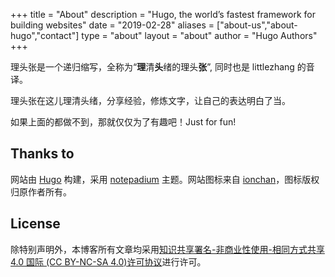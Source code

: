 +++
title = "About"
description = "Hugo, the world’s fastest framework for building websites"
date = "2019-02-28"
aliases = ["about-us","about-hugo","contact"]
type = "about"
layout = "about"
author = "Hugo Authors"
+++

理头张是一个递归缩写，全称为“**理**清**头**绪的理头**张**”, 同时也是 littlezhang 的音译。

理头张在这儿理清头绪，分享经验，修炼文字，让自己的表达明白了当。

如果上面的都做不到，那就仅仅为了有趣吧！Just for fun!

## Thanks to

网站由 [Hugo](https://gohugo.io/) 构建，采用 [notepadium](https://github.com/cntrump/hugo-notepadium) 主题。网站图标来自 [ionchan](https://ionchan.com/icon-character-boys-girls/)，图标版权归原作者所有。

## License

除特别声明外，本博客所有文章均采用[知识共享署名-非商业性使用-相同方式共享 4.0 国际 (CC BY-NC-SA 4.0)许可协议](https://creativecommons.org/licenses/by-nc-sa/4.0/deed.zh)进行许可。
